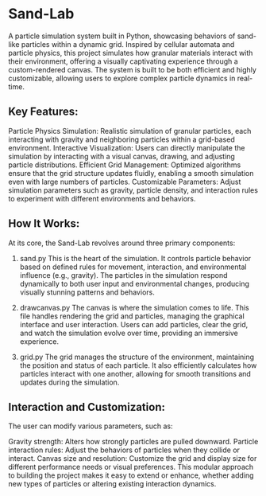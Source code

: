 # Sand-Lab
A particle simulation system built in Python, showcasing behaviors of sand-like particles within a dynamic grid. Inspired by cellular automata and particle physics, this project simulates how granular materials interact with their environment, offering a visually captivating experience through a custom-rendered canvas. The system is built to be both efficient and highly customizable, allowing users to explore complex particle dynamics in real-time.

## Key Features:
Particle Physics Simulation: Realistic simulation of granular particles, each interacting with gravity and neighboring particles within a grid-based environment.
Interactive Visualization: Users can directly manipulate the simulation by interacting with a visual canvas, drawing, and adjusting particle distributions.
Efficient Grid Management: Optimized algorithms ensure that the grid structure updates fluidly, enabling a smooth simulation even with large numbers of particles.
Customizable Parameters: Adjust simulation parameters such as gravity, particle density, and interaction rules to experiment with different environments and behaviors.

## How It Works:
At its core, the Sand-Lab revolves around three primary components:

1. sand.py
This is the heart of the simulation. It controls particle behavior based on defined rules for movement, interaction, and environmental influence (e.g., gravity). The particles in the simulation respond dynamically to both user input and environmental changes, producing visually stunning patterns and behaviors.

2. drawcanvas.py
The canvas is where the simulation comes to life. This file handles rendering the grid and particles, managing the graphical interface and user interaction. Users can add particles, clear the grid, and watch the simulation evolve over time, providing an immersive experience.

3. grid.py
The grid manages the structure of the environment, maintaining the position and status of each particle. It also efficiently calculates how particles interact with one another, allowing for smooth transitions and updates during the simulation.

## Interaction and Customization:
The user can modify various parameters, such as:

Gravity strength: Alters how strongly particles are pulled downward.
Particle interaction rules: Adjust the behaviors of particles when they collide or interact.
Canvas size and resolution: Customize the grid and display size for different performance needs or visual preferences.
This modular approach to building the project makes it easy to extend or enhance, whether adding new types of particles or altering existing interaction dynamics.
